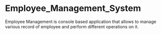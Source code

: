 # Employee_Management_System
Employee Management is console based application that allows to manage various record of employee and perform different operations on it.
